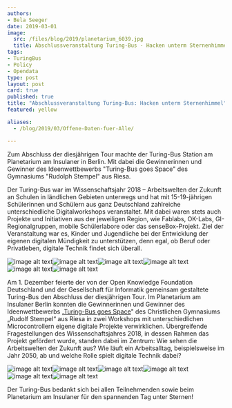 ```yaml
---
authors:
- Bela Seeger
date: 2019-03-01
image:
  src: /files/blog/2019/planetarium_6039.jpg
  title: Abschlussveranstaltung Turing-Bus - Hacken unterm Sternenhimmel
tags:
- TuringBus
- Policy
- Opendata
type: post
layout: post
card: true
published: true
title: "Abschlussveranstaltung Turing-Bus: Hacken unterm Sternenhimmel"
featured: yellow

aliases:
  - /blog/2019/03/Offene-Daten-fuer-Alle/

---
```

Zum Abschluss der diesjährigen Tour machte der Turing-Bus Station am Planetarium am Insulaner in Berlin. Mit dabei die Gewinnerinnen und Gewinner des Ideenwettbewerbs "Turing-Bus goes Space" des Gymnasiums "Rudolph Stempel" aus Riesa.

Der Turing-Bus war im Wissenschaftsjahr 2018 – Arbeitswelten der Zukunft an Schulen in ländlichen Gebieten unterwegs und hat mit 15-19-jährigen Schülerinnen und Schülern aus ganz Deutschland zahlreiche unterschiedliche Digitalworkshops veranstaltet. Mit dabei waren stets auch Projekte und Initiativen aus der jeweiligen Region, wie Fablabs, OK-Labs, GI-Regionalgruppen, mobile Schülerlabore oder das senseBox-Projekt. Ziel der Veranstaltung war es, Kinder und Jugendliche bei der Entwicklung der eigenen digitalen Mündigkeit zu unterstützen, denn egal, ob Beruf oder Privatleben, digitale Technik findet sich überall.

![image alt text](image_0.jpg)![image alt text](image_1.jpg)![image alt text](image_2.jpg)![image alt text](image_3.jpg)![image alt text](image_4.jpg)![image alt text](image_5.jpg)

Am 1. Dezember feierte der von der Open Knowledge Foundation Deutschland und der Gesellschaft für Informatik gemeinsam gestaltete Turing-Bus den Abschluss der diesjährigen Tour. Im Planetarium am Insulaner Berlin konnten die Gewinnerinnen und Gewinner des Ideenwettbewerbs „[Turing-Bus goes Space](https://turing-bus.de/ideenwettbewerb.html)" des Christlichen Gymnasiums „Rudolf Stempel“ aus Riesa in zwei Workshops mit unterschiedlichen Microcontrollern eigene digitale Projekte verwirklichen. Übergreifende Fragestellungen des Wissenschaftsjahres 2018, in dessen Rahmen das Projekt gefördert wurde, standen dabei im Zentrum: Wie sehen die Arbeitswelten der Zukunft aus? Wie läuft ein Arbeitsalltag, beispielsweise im Jahr 2050, ab und welche Rolle spielt digitale Technik dabei?

![image alt text](image_6.jpg)![image alt text](image_7.jpg)![image alt text](image_8.jpg)![image alt text](image_9.jpg)![image alt text](image_10.jpg)![image alt text](image_11.jpg)

Der Turing-Bus bedankt sich bei allen Teilnehmenden sowie beim Planetarium am Insulaner für den spannenden Tag unter Sternen!
